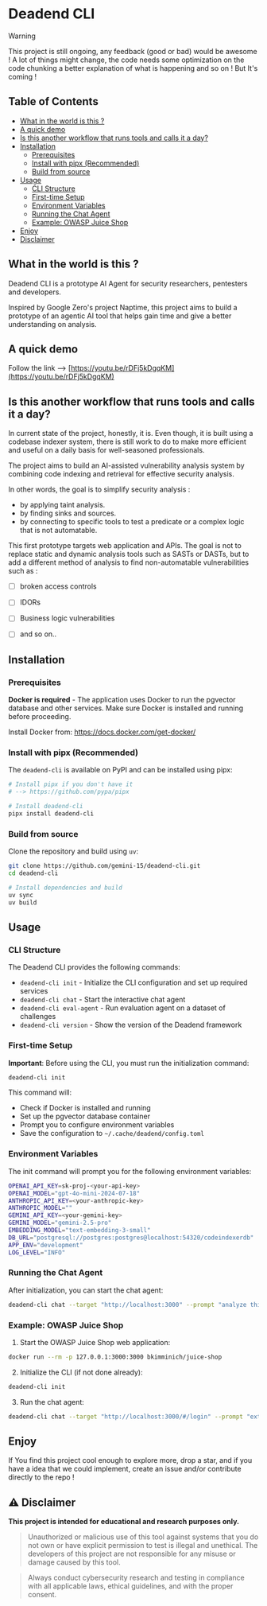 # Deadend CLI 

> [!WARNING]  
> This project is still ongoing, any feedback (good or bad) would be awesome ! 
> A lot of things might change, the code needs some optimization on the code chunking 
> a better explanation of what is happening and so on ! But It's coming ! 

## Table of Contents

- [What in the world is this ?](#what-in-the-world-is-this-)
- [A quick demo](#a-quick-demo)
- [Is this another workflow that runs tools and calls it a day?](#is-this-another-workflow-that-runs-tools-and-calls-it-a-day)
- [Installation](#installation)
  - [Prerequisites](#prerequisites)
  - [Install with pipx (Recommended)](#install-with-pipx-recommended)
  - [Build from source](#build-from-source)
- [Usage](#usage)
  - [CLI Structure](#cli-structure)
  - [First-time Setup](#first-time-setup)
  - [Environment Variables](#environment-variables)
  - [Running the Chat Agent](#running-the-chat-agent)
  - [Example: OWASP Juice Shop](#example-owasp-juice-shop)
- [Enjoy](#enjoy)
- [Disclaimer](#️-disclaimer)

## What in the world is this ? 
Deadend CLI is a prototype AI Agent for security researchers, pentesters and developers. 

Inspired by Google Zero's project Naptime, this project aims to build a prototype of an agentic AI tool that helps gain time and give a better understanding on analysis.

## A quick demo 
Follow the link --> [https://youtu.be/rDFj5kDgqKM](https://youtu.be/rDFj5kDgqKM)


## Is this another workflow that runs tools and calls it a day? 
In current state of the project, honestly, it is. Even though, it is built using a codebase indexer system, there is still work to do to make more efficient and useful on a daily basis for well-seasoned professionals. 

The project aims to build an AI-assisted vulnerability analysis system by combining code indexing and retrieval for effective security analysis. 

In other words, the goal is to simplify security analysis :
- by applying taint analysis. 
- by finding sinks and sources. 
- by connecting to specific tools to test a predicate or a complex logic that is not automatable.

This first prototype targets web application and APIs. The goal is not to replace static and dynamic analysis tools such as SASTs or DASTs, but to add a different method of analysis to find non-automatable vulnerabilities such as : 
- [ ] broken access controls 
- [ ] IDORs 
- [ ] Business logic vulnerabilities 
- [ ] and so on..


## Installation 

### Prerequisites

**Docker is required** - The application uses Docker to run the pgvector database and other services. Make sure Docker is installed and running before proceeding.

Install Docker from: https://docs.docker.com/get-docker/

### Install with pipx (Recommended)

The `deadend-cli` is available on PyPI and can be installed using pipx:

```bash
# Install pipx if you don't have it
# --> https://github.com/pypa/pipx

# Install deadend-cli
pipx install deadend-cli 
```

### Build from source 

Clone the repository and build using `uv`:

```bash
git clone https://github.com/gemini-15/deadend-cli.git
cd deadend-cli

# Install dependencies and build
uv sync 
uv build
```

## Usage 

### CLI Structure

The Deadend CLI provides the following commands:

- `deadend-cli init` - Initialize the CLI configuration and set up required services
- `deadend-cli chat` - Start the interactive chat agent
- `deadend-cli eval-agent` - Run evaluation agent on a dataset of challenges
- `deadend-cli version` - Show the version of the Deadend framework

### First-time Setup

**Important**: Before using the CLI, you must run the initialization command:

```bash
deadend-cli init
```

This command will:
- Check if Docker is installed and running
- Set up the pgvector database container
- Prompt you to configure environment variables
- Save the configuration to `~/.cache/deadend/config.toml`

### Environment Variables

The init command will prompt you for the following environment variables:

```bash
OPENAI_API_KEY=sk-proj-<your-api-key>
OPENAI_MODEL="gpt-4o-mini-2024-07-18"
ANTHROPIC_API_KEY=<your-anthropic-key>
ANTHROPIC_MODEL=""
GEMINI_API_KEY=<your-gemini-key>
GEMINI_MODEL="gemini-2.5-pro"
EMBEDDING_MODEL="text-embedding-3-small"
DB_URL="postgresql://postgres:postgres@localhost:54320/codeindexerdb"
APP_ENV="development"
LOG_LEVEL="INFO"
```

### Running the Chat Agent

After initialization, you can start the chat agent:

```bash
deadend-cli chat --target "http://localhost:3000" --prompt "analyze this web application for vulnerabilities"
```

### Example: OWASP Juice Shop

1. Start the OWASP Juice Shop web application:
```bash
docker run --rm -p 127.0.0.1:3000:3000 bkimminich/juice-shop
```

2. Initialize the CLI (if not done already):
```bash
deadend-cli init
```

3. Run the chat agent:
```bash
deadend-cli chat --target "http://localhost:3000/#/login" --prompt "extract the login endpoint and test for a sql injection"
```


## Enjoy
If You find this project cool enough to explore more, drop a star, and if you have a idea that we could implement, create an issue and/or contribute directly to the repo ! 

## ⚠️ Disclaimer

**This project is intended for educational and research purposes only.**

> Unauthorized or malicious use of this tool against systems that you do not own or have explicit permission to test is illegal and unethical. The developers of this project are not responsible for any misuse or damage caused by this tool.

> Always conduct cybersecurity research and testing in compliance with all applicable laws, ethical guidelines, and with the proper consent.